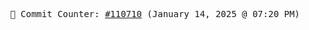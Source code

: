 <p align="center">
    <samp>
        📮 Commit Counter: <a href="https://github.com/Javascript-void0/Javascript-void0/commits/main">#110710</a> (January 14, 2025 @ 07:20 PM)
    </samp>
</p>